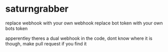 # saturngrabber
replace webhook with your own webhook
replace bot token with your own bots token

apperentley theres a dual webhook in the code, dont know where it is though, make pull request if you find it
